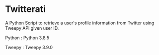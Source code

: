 # Twitterati

A Python Script to retrieve a user's profile information from Twitter using Tweepy API given user ID.

Python : Python 3.8.5

Tweepy : Tweepy 3.9.0
